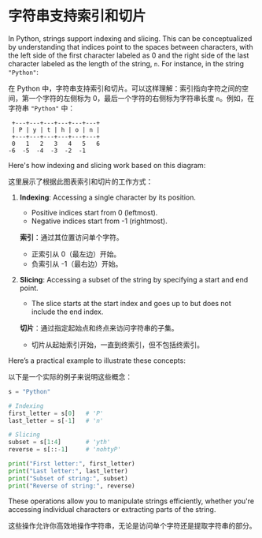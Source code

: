 # 字符串支持索引和切片
In Python, strings support indexing and slicing. This can be conceptualized by understanding that indices point to the spaces between characters, with the left side of the first character labeled as 0 and the right side of the last character labeled as the length of the string, `n`. For instance, in the string `"Python"`:

在 Python 中，字符串支持索引和切片。可以这样理解：索引指向字符之间的空间，第一个字符的左侧标为 0，最后一个字符的右侧标为字符串长度 `n`。例如，在字符串 `"Python"` 中：

```
 +---+---+---+---+---+---+
 | P | y | t | h | o | n |
 +---+---+---+---+---+---+
 0   1   2   3   4   5   6
-6  -5  -4  -3  -2  -1
```

Here's how indexing and slicing work based on this diagram:

这里展示了根据此图表索引和切片的工作方式：

1. **Indexing**: Accessing a single character by its position.
   - Positive indices start from 0 (leftmost).
   - Negative indices start from -1 (rightmost).
   
   **索引**：通过其位置访问单个字符。
   - 正索引从 0（最左边）开始。
   - 负索引从 -1（最右边）开始。

2. **Slicing**: Accessing a subset of the string by specifying a start and end point.
   - The slice starts at the start index and goes up to but does not include the end index.

   **切片**：通过指定起始点和终点来访问字符串的子集。
   - 切片从起始索引开始，一直到终索引，但不包括终索引。

Here’s a practical example to illustrate these concepts:

以下是一个实际的例子来说明这些概念：

```python
s = "Python"

# Indexing
first_letter = s[0]   # 'P'
last_letter = s[-1]   # 'n'

# Slicing
subset = s[1:4]       # 'yth'
reverse = s[::-1]     # 'nohtyP'

print("First letter:", first_letter)
print("Last letter:", last_letter)
print("Subset of string:", subset)
print("Reverse of string:", reverse)
```

These operations allow you to manipulate strings efficiently, whether you're accessing individual characters or extracting parts of the string.

这些操作允许你高效地操作字符串，无论是访问单个字符还是提取字符串的部分。
